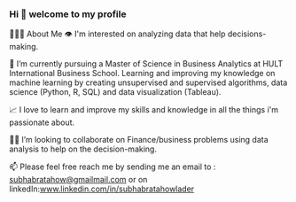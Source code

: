 ### Hi 👋 welcome to my profile

🙋🏻‍♂️ About Me
👁 I'm interested on analyzing data that help decisions-making.

🌱 I’m currently pursuing a Master of Science in Business Analytics at HULT International Business School. Learning and improving my knowledge on machine learning by creating unsupervised and supervised algorithms, data science (Python, R, SQL) and data visualization (Tableau).

📈 I love to learn and improve my skills and knowledge in all the things i'm passionate about.

🕺🏻 I’m looking to collaborate on Finance/business problems using data analysis to help on the decision-making.

📫 Please feel free reach me by sending me an email to : subhabratahow@gmailmail.com or on linkedIn:www.linkedin.com/in/subhabratahowlader



<!--
**SubhaBrataHowlader/SubhaBrataHowlader** is a ✨ _special_ ✨ repository because its `README.md` (this file) appears on your GitHub profile.
-->
